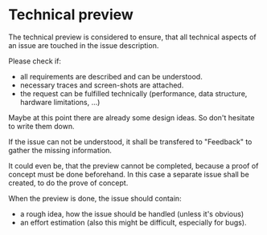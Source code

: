 Technical preview
=================

The technical preview is considered to ensure, that all technical aspects of an issue are touched in the issue description.

Please check if:
* all requirements are described and can be understood.
* necessary traces and screen-shots are attached.
* the request can be fulfilled technically (performance, data structure, hardware limitations, ...)

Maybe at this point there are already some design ideas. So don't hesitate to write them down.

If the issue can not be understood, it shall be transfered to "Feedback" to gather the missing information.

It could even be, that the preview cannot be completed, because a proof of concept must be done beforehand.
In this case a separate issue shall be created, to do the prove of concept.

When the preview is done, the issue should contain:

* a rough idea, how the issue should be handled (unless it's obvious)
* an effort estimation (also this might be difficult, especially for bugs).
